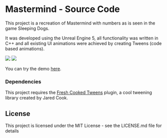 # Mastermind - Source Code

This project is a recreation of Mastermind with numbers as is seen in the game Sleeping Dogs.

It was developed using the Unreal Engine 5, all functionality was written in C++ and all existing UI animations were achieved by creating Tweens (code based animations).

[](repo_gifs/show.gif)
![](repo_gifs/loading.gif)
![](repo_gifs/sequence.gif)




You can try the demo [here](TBA).

### Dependencies

This project requires the [Fresh Cooked Tweens](https://github.com/jdcook/fresh_cooked_tweens) plugin, a cool tweening library created by Jared Cook.

## License

This project is licensed under the MIT License - see the LICENSE.md file for details
